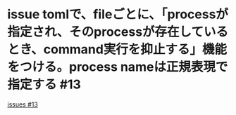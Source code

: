# issue tomlで、fileごとに、「processが指定され、そのprocessが存在しているとき、command実行を抑止する」機能をつける。process nameは正規表現で指定する #13
[issues #13](https://github.com/cat2151/cat-file-watcher/issues/13)


